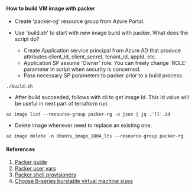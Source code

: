 #### How to build VM image with packer

  - Create 'packer-rg' resource group from Azure Portal.
  - Use 'build.sh' to start with new image build with packer. What does the script do?

    * Create Application service principal from Azure AD that produce attributes client_id, client_secret, tenant_id, appId, etc.
    * Application SP assume 'Owner' role. You can freely change 'ROLE' parameter in script when security is concerned.
    * Pass necessary SP parameters to packer prior to a build process.

```
./build.sh
```

  - After build succeeded, follows with cli to get image Id. This Id value will be useful in next part of terraform run.

```
az image list --resource-group packer-rg -o json | jq .'[]'.id
```

  - Delete image whenever need to replace an existing one.

```
az image delete -n Ubuntu_image_1804_lts --resource-group packer-rg
```

#### References

  1. [Packer guide](https://subramanisundaram.medium.com/packer-with-azure-build-automated-machine-images-4ccb104faf4f)
  2. [Packer user vars](https://www.packer.io/docs/templates/user-variables.html)
  3. [Packer shell provisioners](https://www.packer.io/docs/provisioners/shell.html)
  4. [Choose B-series burstable virtual machine sizes](https://docs.microsoft.com/en-us/azure/virtual-machines/sizes-b-series-burstable)

